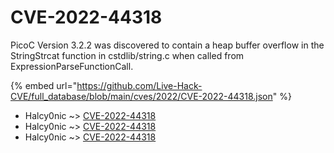 # CVE-2022-44318

PicoC Version 3.2.2 was discovered to contain a heap buffer overflow in the StringStrcat function in cstdlib/string.c when called from ExpressionParseFunctionCall.

{% embed url="https://github.com/Live-Hack-CVE/full_database/blob/main/cves/2022/CVE-2022-44318.json" %}


* Halcy0nic ~> [CVE-2022-44318](https://www.alice-snow.ru/2022/database/cve-2022-44318/cve-2022-44318-halcy0nic)
* Halcy0nic ~> [CVE-2022-44318](https://www.alice-snow.ru/2022/database/cve-2022-44318/cve-2022-44318-halcy0nic)
* Halcy0nic ~> [CVE-2022-44318](https://www.alice-snow.ru/2022/database/cve-2022-44318/cve-2022-44318-halcy0nic)